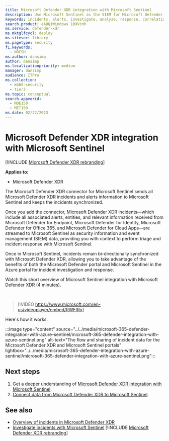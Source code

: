 ```yaml
---
title: Microsoft Defender XDR integration with Microsoft Sentinel
description: Use Microsoft Sentinel as the SIEM for Microsoft Defender XDR incident and events.
keywords: incidents, alerts, investigate, analyze, response, correlation, attack, machines, devices, users, identities, identity, mailbox, email, 365, microsoft, m365
search.product: eADQiWindows 10XVcnh
ms.service: defender-xdr
ms.mktglfcycl: deploy
ms.sitesec: library
ms.pagetype: security
f1.keywords: 
  - NOCSH
ms.author: dansimp
author: dansimp
ms.localizationpriority: medium
manager: dansimp
audience: ITPro
ms.collection: 
  - m365-security
  - tier3
ms.topic: conceptual
search.appverid: 
  - MOE150
  - MET150
ms.date: 02/22/2023
---
```


# Microsoft Defender XDR integration with Microsoft Sentinel

[!INCLUDE [Microsoft Defender XDR rebranding](../includes/microsoft-defender.md)]

**Applies to:**
- Microsoft Defender XDR

The Microsoft Defender XDR connector for Microsoft Sentinel sends all Microsoft Defender XDR incidents and alerts information to Microsoft Sentinel and keeps the incidents synchronized. 

Once you add the connector, Microsoft Defender XDR incidents&mdash;which include all associated alerts, entities, and relevant information received from Microsoft Defender for Endpoint, Microsoft Defender for Identity, Microsoft Defender for Office 365, and Microsoft Defender for Cloud Apps&mdash;are streamed to Microsoft Sentinel as security information and event management (SIEM) data, providing you with context to perform triage and incident response with Microsoft Sentinel. 

Once in Microsoft Sentinel, incidents remain bi-directionally synchronized with Microsoft Defender XDR, allowing you to take advantage of the benefits of both the Microsoft Defender portal and Microsoft Sentinel in the Azure portal for incident investigation and response.

Watch this short overview of Microsoft Sentinel integration with Microsoft Defender XDR (4 minutes).

<br>

>[!VIDEO https://www.microsoft.com/en-us/videoplayer/embed/RWFIRo]


Here's how it works.

:::image type="content" source="../../media/microsoft-365-defender-integration-with-azure-sentinel/microsoft-365-defender-integration-with-azure-sentinel.png" alt-text="The flow and sharing of incident data for the Microsoft Defender XDR and Microsoft Sentinel portals" lightbox="../../media/microsoft-365-defender-integration-with-azure-sentinel/microsoft-365-defender-integration-with-azure-sentinel.png":::

## Next steps

1. Get a deeper understanding of [Microsoft Defender XDR integration with Microsoft Sentinel](/azure/sentinel/microsoft-365-defender-sentinel-integration).
2. [Connect data from Microsoft Defender XDR to Microsoft Sentinel](/azure/sentinel/connect-microsoft-365-defender).

## See also

- [Overview of incidents in Microsoft Defender XDR](incidents-overview.md)
- [Investigate incidents with Microsoft Sentinel](/azure/sentinel/tutorial-investigate-cases)
[!INCLUDE [Microsoft Defender XDR rebranding](../../includes/defender-m3d-techcommunity.md)]
